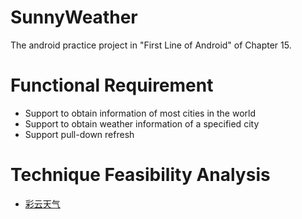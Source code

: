 # SunnyWeather

The android practice project in "First Line of Android" of Chapter 15.

# Functional Requirement

- Support to obtain information of most cities in the world
- Support to obtain weather information of a specified city
- Support pull-down refresh

# Technique Feasibility Analysis

- [彩云天气](https://dashboard.caiyunapp.com)

